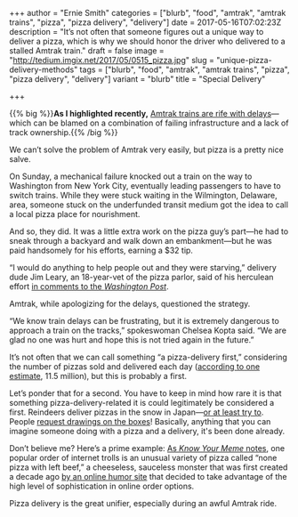 +++
author = "Ernie Smith"
categories = ["blurb", "food", "amtrak", "amtrak trains", "pizza", "pizza delivery", "delivery"]
date = 2017-05-16T07:02:23Z
description = "It’s not often that someone figures out a unique way to deliver a pizza, which is why we should honor the driver who delivered to a stalled Amtrak train."
draft = false
image = "http://tedium.imgix.net/2017/05/0515_pizza.jpg"
slug = "unique-pizza-delivery-methods"
tags = ["blurb", "food", "amtrak", "amtrak trains", "pizza", "pizza delivery", "delivery"]
variant = "blurb"
title = "Special Delivery"

+++

{{% big %}}**As I highlighted recently,** [Amtrak trains are rife with delays](http://tedium.co/2017/04/25/amtrak-train-delay-history/)—which can be blamed on a combination of failing infrastructure and a lack of track ownership.{{% /big %}}

We can’t solve the problem of Amtrak very easily, but pizza is a pretty nice salve.

On Sunday, a mechanical failure knocked out a train on the way to Washington from New York City, eventually leading passengers to have to switch trains. While they were stuck waiting in the Wilmington, Delaware, area, someone stuck on the underfunded transit medium got the idea to call a local pizza place for nourishment.

And so, they did. It was a little extra work on the pizza guy’s part—he had to sneak through a backyard and walk down an embankment—but he was paid handsomely for his efforts, earning a $32 tip.

“I would do anything to help people out and they were starving,” delivery dude Jim Leary, an 18-year-vet of the pizza parlor, said of his herculean effort [in comments to the *Washington Post*](https://www.washingtonpost.com/news/local/wp/2017/05/15/can-we-deliver-to-a-stuck-train-deliveryman-brings-pizza-to-a-stranded-amtrak-train/).

Amtrak, while apologizing for the delays, questioned the strategy.

“We know train delays can be frustrating, but it is extremely dangerous to approach a train on the tracks,” spokeswoman Chelsea Kopta said. “We are glad no one was hurt and hope this is not tried again in the future.”

It’s not often that we can call something “a pizza-delivery first,” considering the number of pizzas sold and delivered each day ([according to one estimate](http://www.pizzadelivery.com/funstuff/funfacts.aspx), 11.5 million), but this is probably a first.

Let’s ponder that for a second. You have to keep in mind how rare it is that something pizza-delivery-related it is could legitimately be considered a first. Reindeers deliver pizzas in the snow in Japan—[or at least try to](http://www.upi.com/Odd_News/2016/11/23/Dominos-testing-out-pizza-delivery-by-reindeer-in-Japan/9051479933430/). People [request drawings on the boxes](http://www.smosh.com/smosh-pit/photos/20-funny-special-request-pizza-box-drawings)! Basically, anything that you can imagine someone doing with a pizza and a delivery, it's been done already.

Don’t believe me? Here’s a prime example: [As *Know Your Meme* notes](http://knowyourmeme.com/memes/special-delivery-instructions), one popular order of internet trolls is an unusual variety of pizza called “none pizza with left beef,” a cheeseless, sauceless monster that was first created a decade ago [by an online humor site](http://www.thesneeze.com/2007/the-great-pizza-orientation-test.php) that decided to take advantage of the high level of sophistication in online order options.

Pizza delivery is the great unifier, especially during an awful Amtrak ride.